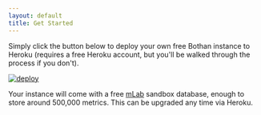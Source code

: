 ```yaml
---
layout: default
title: Get Started
---
```


<p>Simply click the button below to deploy your own free Bothan instance to Heroku (requires a free Heroku account, but you'll be walked through the process if you don't).

<p><a href="https://heroku.com/deploy?template=https%3A%2F%2Fgithub.com%2Ftheodi%2Fbothan"><img src="https://www.herokucdn.com/deploy/button.svg" alt="deploy" /></a></p>

Your instance will come with a free <a href="https://mlab.com/">mLab</a> sandbox database, enough to store around 500,000 metrics. This can be upgraded any time via Heroku.</p>
